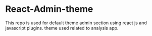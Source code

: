 # React-Admin-theme
This repo is used for default theme admin section using react js and javascript plugins. theme used related to analysis app.
